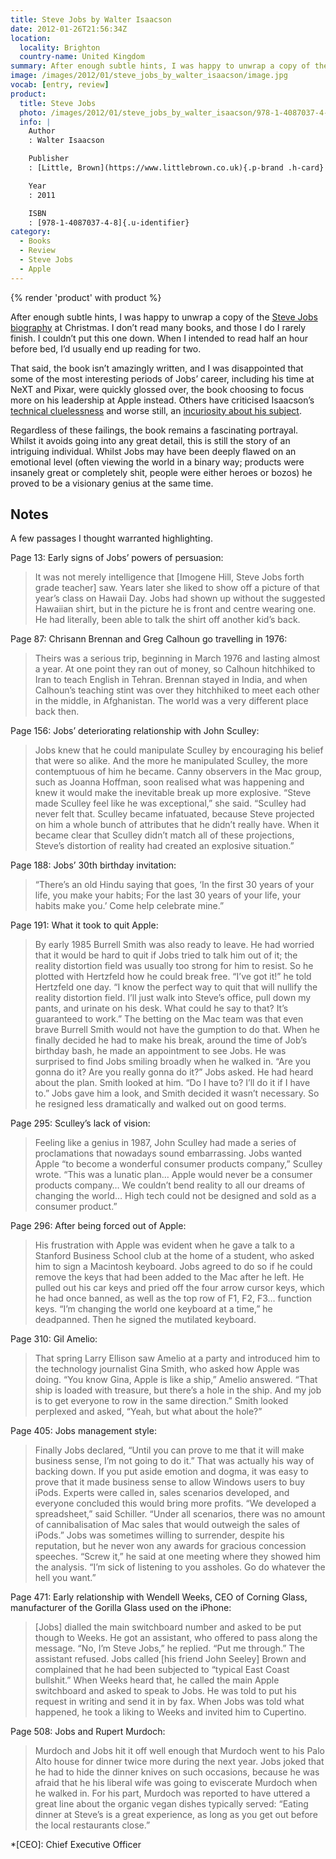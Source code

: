 ```yaml
---
title: Steve Jobs by Walter Isaacson
date: 2012-01-26T21:56:34Z
location:
  locality: Brighton
  country-name: United Kingdom
summary: After enough subtle hints, I was happy to unwrap a copy of the Steve Jobs biography at Christmas.
image: /images/2012/01/steve_jobs_by_walter_isaacson/image.jpg
vocab: [entry, review]
product:
  title: Steve Jobs
  photo: /images/2012/01/steve_jobs_by_walter_isaacson/978-1-4087037-4-8.jpg
  info: |
    Author
    : Walter Isaacson

    Publisher
    : [Little, Brown](https://www.littlebrown.co.uk){.p-brand .h-card}

    Year
    : 2011

    ISBN
    : [978-1-4087037-4-8]{.u-identifier}
category:
  - Books
  - Review
  - Steve Jobs
  - Apple
---
```

{% render 'product' with product %}

After enough subtle hints, I was happy to unwrap a copy of the [Steve Jobs biography][1] at Christmas. I don’t read many books, and those I do I rarely finish. I couldn’t put this one down. When I intended to read half an hour before bed, I’d usually end up reading for two.

That said, the book isn’t amazingly written, and I was disappointed that some of the most interesting periods of Jobs’ career, including his time at NeXT and Pixar, were quickly glossed over, the book choosing to focus more on his leadership at Apple instead. Others have criticised Isaacson’s [technical cluelessness][2] and worse still, an [incuriosity about his subject][3].

Regardless of these failings, the book remains a fascinating portrayal. Whilst it avoids going into any great detail, this is still the story of an intriguing individual. Whilst Jobs may have been deeply flawed on an emotional level (often viewing the world in a binary way; products were insanely great or completely shit, people were either heroes or bozos) he proved to be a visionary genius at the same time.

## Notes

A few passages I thought warranted highlighting.

Page 13: Early signs of Jobs’ powers of persuasion:

> It was not merely intelligence that [Imogene Hill, Steve Jobs forth grade teacher] saw. Years later she liked to show off a picture of that year’s class on Hawaii Day. Jobs had shown up without the suggested Hawaiian shirt, but in the picture he is front and centre wearing one. He had literally, been able to talk the shirt off another kid’s back.

Page 87: Chrisann Brennan and Greg Calhoun go travelling in 1976:

> Theirs was a serious trip, beginning in March 1976 and lasting almost a year. At one point they ran out of money, so Calhoun hitchhiked to Iran to teach English in Tehran. Brennan stayed in India, and when Calhoun’s teaching stint was over they hitchhiked to meet each other in the middle, in Afghanistan. The world was a very different place back then.

Page 156: Jobs’ deteriorating relationship with John Sculley:

> Jobs knew that he could manipulate Sculley by encouraging his belief that were so alike. And the more he manipulated Sculley, the more contemptuous of him he became. Canny observers in the Mac group, such as Joanna Hoffman, soon realised what was happening and knew it would make the inevitable break up more explosive. “Steve made Sculley feel like he was exceptional,” she said. “Sculley had never felt that. Sculley became infatuated, because Steve projected on him a whole bunch of attributes that he didn’t really have. When it became clear that Sculley didn’t match all of these projections, Steve’s distortion of reality had created an explosive situation.”

Page 188: Jobs’ 30th birthday invitation:

> “There’s an old Hindu saying that goes, ‘In the first 30 years of your life, you make your habits; For the last 30 years of your life, your habits make you.’ Come help celebrate mine.”

Page 191: What it took to quit Apple:

> By early 1985 Burrell Smith was also ready to leave. He had worried that it would be hard to quit if Jobs tried to talk him out of it; the reality distortion field was usually too strong for him to resist. So he plotted with Hertzfeld how he could break free. “I’ve got it!” he told Hertzfeld one day. “I know the perfect way to quit that will nullify the reality distortion field. I’ll just walk into Steve’s office, pull down my pants, and urinate on his desk. What could he say to that? It’s guaranteed to work.” The betting on the Mac team was that even brave Burrell Smith would not have the gumption to do that. When he finally decided he had to make his break, around the time of Job’s birthday bash, he made an appointment to see Jobs. He was surprised to find Jobs smiling broadly when he walked in. “Are you gonna do it? Are you really gonna do it?” Jobs asked. He had heard about the plan.
> Smith looked at him. “Do I have to? I’ll do it if I have to.” Jobs gave him a look, and Smith decided it wasn’t necessary. So he resigned less dramatically and walked out on good terms.

Page 295: Sculley’s lack of vision:

> Feeling like a genius in 1987, John Sculley had made a series of proclamations that nowadays sound embarrassing. Jobs wanted Apple “to become a wonderful consumer products company,” Sculley wrote. “This was a lunatic plan… Apple would never be a consumer products company… We couldn’t bend reality to all our dreams of changing the world… High tech could not be designed and sold as a consumer product.”

Page 296: After being forced out of Apple:

> His frustration with Apple was evident when he gave a talk to a Stanford Business School club at the home of a student, who asked him to sign a Macintosh keyboard. Jobs agreed to do so if he could remove the keys that had been added to the Mac after he left. He pulled out his car keys and pried off the four arrow cursor keys, which he had once banned, as well as the top row of F1, F2, F3… function keys. “I’m changing the world one keyboard at a time,” he deadpanned. Then he signed the mutilated keyboard.

Page 310: Gil Amelio:

> That spring Larry Ellison saw Amelio at a party and introduced him to the technology journalist Gina Smith, who asked how Apple was doing. “You know Gina, Apple is like a ship,” Amelio answered. “That ship is loaded with treasure, but there’s a hole in the ship. And my job is to get everyone to row in the same direction.” Smith looked perplexed and asked, “Yeah, but what about the hole?”

Page 405: Jobs management style:

> Finally Jobs declared, “Until you can prove to me that it will make business sense, I’m not going to do it.” That was actually his way of backing down. If you put aside emotion and dogma, it was easy to prove that it made business sense to allow Windows users to buy iPods. Experts were called in, sales scenarios developed, and everyone concluded this would bring more profits. “We developed a spreadsheet,” said Schiller. “Under all scenarios, there was no amount of cannibalisation of Mac sales that would outweigh the sales of iPods.” Jobs was sometimes willing to surrender, despite his reputation, but he never won any awards for gracious concession speeches. “Screw it,” he said at one meeting where they showed him the analysis. “I’m sick of listening to you assholes. Go do whatever the hell you want.”

Page 471: Early relationship with Wendell Weeks, CEO of Corning Glass, manufacturer of the Gorilla Glass used on the iPhone:

> [Jobs] dialled the main switchboard number and asked to be put though to Weeks. He got an assistant, who offered to pass along the message. “No, I’m Steve Jobs,” he replied. “Put me through.” The assistant refused. Jobs called [his friend John Seeley] Brown and complained that he had been subjected to “typical East Coast bullshit.” When Weeks heard that, he called the main Apple switchboard and asked to speak to Jobs. He was told to put his request in writing and send it in by fax. When Jobs was told what happened, he took a liking to Weeks and invited him to Cupertino.

Page 508: Jobs and Rupert Murdoch:

> Murdoch and Jobs hit it off well enough that Murdoch went to his Palo Alto house for dinner twice more during the next year. Jobs joked that he had to hide the dinner knives on such occasions, because he was afraid that he his liberal wife was going to eviscerate Murdoch when he walked in. For his part, Murdoch was reported to have uttered a great line about the organic vegan dishes typically served: “Eating dinner at Steve’s is a great experience, as long as you get out before the local restaurants close.”

[1]: http://stevejobsthebiography.com/
[2]: http://5by5.tv/hypercritical/42
[3]: http://blog.thomasqbrady.com/post/13639200852/steve-jobs-by-walter-isaacson-a-review

*[CEO]: Chief Executive Officer
